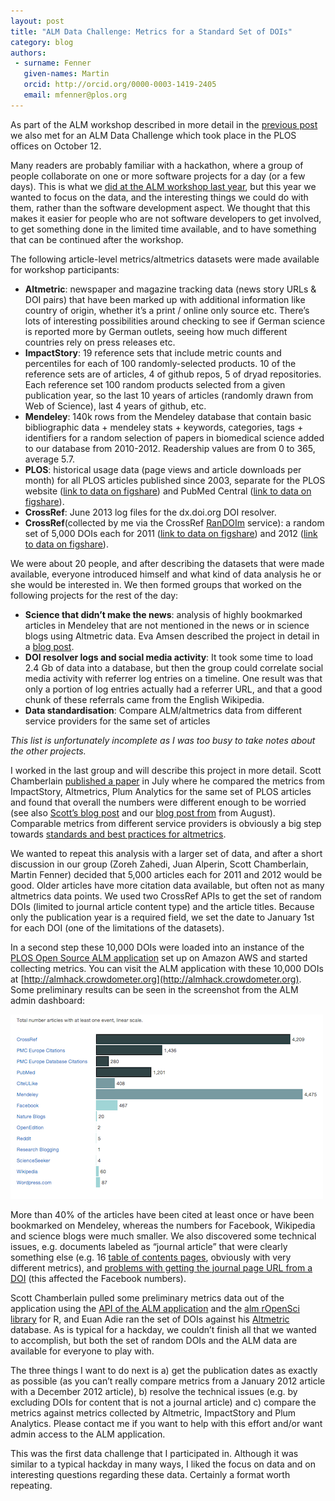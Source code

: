 ```yaml
---
layout: post
title: "ALM Data Challenge: Metrics for a Standard Set of DOIs"
category: blog
authors:
 - surname: Fenner
   given-names: Martin
   orcid: http://orcid.org/0000-0003-1419-2405
   email: mfenner@plos.org
---
```


As part of the ALM workshop described in more detail in the [previous
post](http://blogs.plos.org/tech/risingtides/) we also met for an ALM
Data Challenge which took place in the PLOS offices on October 12.

Many readers are probably familiar with a hackathon, where a group of
people collaborate on one or more software projects for a day (or a few
days). This is what we [did at the ALM workshop last
year](https://sites.google.com/site/altmetricsworkshop/altmetrics-hackathon),
but this year we wanted to focus on the data, and the interesting things
we could do with them, rather than the software development aspect. We
thought that this makes it easier for people who are not software
developers to get involved, to get something done in the limited time
available, and to have something that can be continued after the
workshop.

The following article-level metrics/altmetrics datasets were made
available for workshop participants:

-   **Altmetric**: newspaper and magazine tracking data (news story URLs
    & DOI pairs) that have been marked up with additional information
    like country of origin, whether it’s a print / online only source
    etc. There’s lots of interesting possibilities around checking to
    see if German science is reported more by German outlets, seeing how
    much different countries rely on press releases etc.
-   **ImpactStory**: 19 reference sets that include metric counts and
    percentiles for each of 100 randomly-selected products. 10 of the
    reference sets are of articles, 4 of github repos, 5 of dryad
    repositories. Each reference set 100 random products selected from a
    given publication year, so the last 10 years of articles (randomly
    drawn from Web of Science), last 4 years of github, etc.
-   **Mendeley**: 140k rows from the Mendeley database that contain
    basic bibliographic data + mendeley stats + keywords, categories,
    tags + identifiers for a random selection of papers in biomedical
    science added to our database from 2010-2012. Readership values are
    from 0 to 365, average 5.7.
-   **PLOS**: historical usage data (page views and article downloads
    per month) for all PLOS articles published since 2003, separate for
    the PLOS website ([link to data on
    figshare](%20http://dx.doi.org/10.6084/m9.figshare.816962)) and
    PubMed Central ([link to data on
    figshare](http://dx.doi.org/10.6084/m9.figshare.816961)).
-   **CrossRef**: June 2013 log files for the dx.doi.org DOI resolver.
-   **CrossRef**(collected by me via the
    CrossRef [RanDOIm](http://random.labs.crossref.org/) service): a
    random set of 5,000 DOIs each for 2011 ([link to data on
    figshare](%20http://dx.doi.org/10.6084/m9.figshare.821209)) and 2012
    ([link to data on
    figshare](http://dx.doi.org/10.6084/m9.figshare.821213)).

We were about 20 people, and after describing the datasets that were
made available, everyone introduced himself and what kind of data
analysis he or she would be interested in. We then formed groups that
worked on the following projects for the rest of the day:

-   **Science that didn’t make the news**: analysis of highly bookmarked
    articles in Mendeley that are not mentioned in the news or in
    science blogs using Altmetric data. Eva Amsen described the project
    in detail in a [blog
    post](http://easternblot.net/2013/10/17/the-science-that-didnt-make-the-news/).
-   **DOI resolver logs and social media activity**: It took some time
    to load 2.4 Gb of data into a database, but then the group could
    correlate social media activity with referrer log entries on a
    timeline. One result was that only a portion of log entries actually
    had a referrer URL, and that a good chunk of these referrals came
    from the English Wikipedia.
-   **Data standardisation**: Compare ALM/altmetrics data from different
    service providers for the same set of articles

*This list is unfortunately incomplete as I was too busy to take notes
about the other projects.*

I worked in the last group and will describe this project in more
detail. Scott Chamberlain [published a
paper](http://dx.doi.org/10.3789/isqv25no2.2013.02) in July where he
compared the metrics from ImpactStory, Altmetrics, Plum Analytics for
the same set of PLOS articles and found that overall the numbers were
different enough to be worried (see also [Scott’s blog
post](http://ropensci.org/blog/2013/08/01/altmetrics/) and our [blog
post
from](http://blogs.plos.org/tech/apples-oranges-they-dont-compare/) from
August). Comparable metrics from different service providers is
obviously a big step towards [standards and best practices for
altmetrics](http://www.niso.org/topics/tl/altmetrics_initiative/).

We wanted to repeat this analysis with a larger set of data, and after a
short discussion in our group (Zoreh Zahedi, Juan Alperin, Scott
Chamberlain, Martin Fenner) decided that 5,000 articles each for 2011
and 2012 would be good. Older articles have more citation data
available, but often not as many altmetrics data points. We used two
CrossRef APIs to get the set of random DOIs (limited to journal article
content type) and the article titles. Because only the publication year
is a required field, we set the date to January 1st for each DOI (one of
the limitations of the datasets).

In a second step these 10,000 DOIs were loaded into an instance of the
[PLOS Open Source ALM
application](https://github.com/articlemetrics/alm) set up on Amazon AWS
and started collecting metrics. You can visit the ALM application with
these 10,000 DOIs at
[http://almhack.crowdometer.org](http://almhack.crowdometer.org). Some
preliminary results can be seen in the screenshot from the ALM admin
dashboard:

![almhack](/images/almhack.png)

More than 40% of the articles have been cited at least once or have been
bookmarked on Mendeley, whereas the numbers for Facebook, Wikipedia and
science blogs were much smaller. We also discovered some technical
issues, e.g. documents labeled as “journal article” that were clearly
something else (e.g. 16 [table of contents
pages](http://almhack.crowdometer.org/admin/articles?utf8=%E2%9C%93&query=table+of+contents),
obviously with very different metrics), and [problems with getting the
journal page URL from a
DOI](http://blog.martinfenner.org/2013/10/13/broken-dois/) (this
affected the Facebook numbers).

Scott Chamberlain pulled some preliminary metrics data out of the
application using the [API of the ALM
application](http://almhack.crowdometer.org/docs/API) and the [alm
rOpenSci library](http://ropensci.org/packages/alm.html) for R, and Euan
Adie ran the set of DOIs against his [Altmetric](http://altmetric.com)
database. As is typical for a hackday, we couldn’t finish all that we
wanted to accomplish, but both the set of random DOIs and the ALM data
are available for everyone to play with.

The three things I want to do next is a) get the publication dates as
exactly as possible (as you can’t really compare metrics from a January
2012 article with a December 2012 article), b) resolve the technical
issues (e.g. by excluding DOIs for content that is not a journal
article) and c) compare the metrics against metrics collected by
Altmetric, ImpactStory and Plum Analytics. Please contact me if you want
to help with this effort and/or want admin access to the ALM
application.

This was the first data challenge that I participated in. Although it
was similar to a typical hackday in many ways, I liked the focus on data
and on interesting questions regarding these data. Certainly a format
worth repeating.
